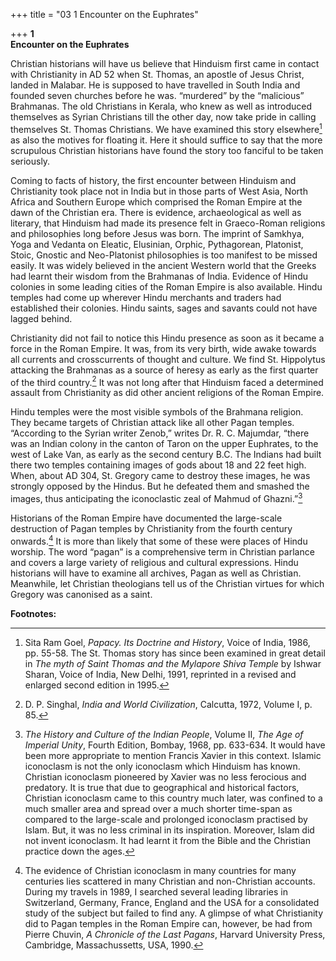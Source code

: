 +++
title = "03 1 Encounter on the Euphrates"

+++
**1**  
**Encounter on the Euphrates**

Christian historians will have us believe that Hinduism first came in contact with Christianity in AD 52 when St. Thomas, an apostle of Jesus Christ, landed in Malabar. He is supposed to have travelled in South India and founded seven churches before he was. “murdered” by the “malicious” Brahmanas. The old Christians in Kerala, who knew as well as introduced themselves as Syrian Christians till the other day, now take pride in calling themselves St. Thomas Christians. We have examined this story elsewhere[^1] as also the motives for floating it. Here it should suffice to say that the more scrupulous Christian historians have found the story too fanciful to be taken seriously.

Coming to facts of history, the first encounter between Hinduism and Christianity took place not in India but in those parts of West Asia, North Africa and Southern Europe which comprised the Roman Empire at the dawn of the Christian era. There is evidence, archaeological as well as literary, that Hinduism had made its presence felt in Graeco-Roman religions and philosophies long before Jesus was born. The imprint of Samkhya, Yoga and Vedanta on Eleatic, Elusinian, Orphic, Pythagorean, Platonist, Stoic, Gnostic and Neo-Platonist philosophies is too manifest to be missed easily. It was widely believed in the ancient Western world that the Greeks had learnt their wisdom from the Brahmanas of India. Evidence of Hindu colonies in some leading cities of the Roman Empire is also available. Hindu temples had come up wherever Hindu merchants and traders had established their colonies. Hindu saints, sages and savants could not have lagged behind.

Christianity did not fail to notice this Hindu presence as soon as it became a force in the Roman Empire. It was, from its very birth, wide awake towards all currents and crosscurrents of thought and culture. We find St. Hippolytus attacking the Brahmanas as a source of heresy as early as the first quarter of the third country.[^2] It was not long after that Hinduism faced a determined assault from Christianity as did other ancient religions of the Roman Empire.

Hindu temples were the most visible symbols of the Brahmana religion. They became targets of Christian attack like all other Pagan temples. “According to the Syrian writer Zenob,” writes Dr. R. C. Majumdar, “there was an Indian colony in the canton of Taron on the upper Euphrates, to the west of Lake Van, as early as the second century B.C. The Indians had built there two temples containing images of gods about 18 and 22 feet high. When, about AD 304, St. Gregory came to destroy these images, he was strongly opposed by the Hindus. But he defeated them and smashed the images, thus anticipating the iconoclastic zeal of Mahmud of Ghazni.”[^3]

Historians of the Roman Empire have documented the large-scale destruction of Pagan temples by Christianity from the fourth century onwards.[^4] It is more than likely that some of these were places of Hindu worship. The word “pagan” is a comprehensive term in Christian parlance and covers a large variety of religious and cultural expressions. Hindu historians will have to examine all archives, Pagan as well as Christian. Meanwhile, let Christian theologians tell us of the Christian virtues for which Gregory was canonised as a saint.  
 

**Footnotes:**

[^1]: Sita Ram Goel, *Papacy. Its Doctrine and History*, Voice of India, 1986, pp. 55-58. The St. Thomas story has since been examined in great detail in *The myth of Saint Thomas and the Mylapore Shiva Temple* by Ishwar Sharan, Voice of India, New Delhi, 1991, reprinted in a revised and enlarged second edition in 1995.

[^2]: D. P. Singhal, *India and World Civilization*, Calcutta, 1972, Volume I, p. 85.

[^3]: *The History and Culture of the Indian People*, Volume II, *The Age of Imperial Unity*, Fourth Edition, Bombay, 1968, pp. 633-634. It would have been more appropriate to mention Francis Xavier in this context. Islamic iconoclasm is not the only iconoclasm which Hinduism has known. Christian iconoclasm pioneered by Xavier was no less ferocious and predatory. It is true that due to geographical and historical factors, Christian iconoclasm came to this country much later, was confined to a much smaller area and spread over a much shorter time-span as compared to the large-scale and prolonged iconoclasm practised by Islam. But, it was no less criminal in its inspiration. Moreover, Islam did not invent iconoclasm. It had learnt it from the Bible and the Christian practice down the ages.

[^4]: The evidence of Christian iconoclasm in many countries for many centuries lies scattered in many Christian and non-Christian accounts. During my travels in 1989, I searched several leading libraries in Switzerland, Germany, France, England and the USA for a consolidated study of the subject but failed to find any. A glimpse of what Christianity did to Pagan temples in the Roman Empire can, however, be had from Pierre Chuvin, *A Chronicle of the Last Pagans*, Harvard University Press, Cambridge, Massachussetts, USA, 1990.
